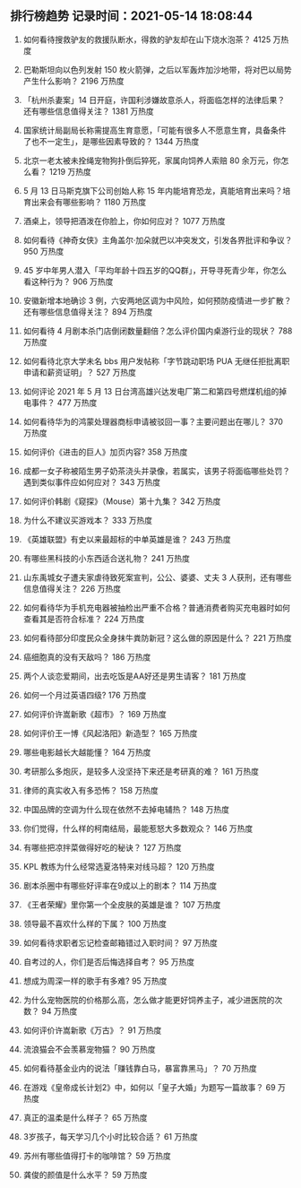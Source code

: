 
## 排行榜趋势 记录时间：2021-05-14 18:08:44
  
  1. 如何看待搜救驴友的救援队断水，得救的驴友却在山下烧水泡茶？ 4125 万热度
    
  2. 巴勒斯坦向以色列发射 150 枚火箭弹，之后以军轰炸加沙地带，将对巴以局势产生什么影响？ 2196 万热度
    
  3. 「杭州杀妻案」14 日开庭，许国利涉嫌故意杀人，将面临怎样的法律后果？还有哪些信息值得关注？ 1381 万热度
    
  4. 国家统计局副局长称需提高生育意愿，「可能有很多人不愿意生育，具备条件了也不一定生」，是哪些因素导致的？ 1344 万热度
    
  5. 北京一老太被未拴绳宠物狗扑倒后猝死，家属向饲养人索赔 80 余万元，你怎么看？ 1219 万热度
    
  6. 5 月 13 日马斯克旗下公司创始人称 15 年内能培育恐龙，真能培育出来吗？培育出来会有哪些影响？ 1180 万热度
    
  7. 酒桌上，领导把酒泼在你脸上，你如何应对？ 1077 万热度
    
  8. 如何看待《神奇女侠》主角盖尔·加朵就巴以冲突发文，引发各界批评和争议？ 950 万热度
    
  9. 45 岁中年男人潜入「平均年龄十四五岁的QQ群」，开导寻死青少年，你怎么看这种行为？ 906 万热度
    
  10. 安徽新增本地确诊 3 例，六安两地区调为中风险，如何预防疫情进一步扩散？还有哪些信息值得关注？ 894 万热度
    
  11. 如何看待 4 月剧本杀门店倒闭数量翻倍？怎么评价国内桌游行业的现状？ 788 万热度
    
  12. 如何看待北京大学未名 bbs 用户发帖称「字节跳动职场 PUA 无继任拒批离职申请和薪资证明」？ 527 万热度
    
  13. 如何评论 2021 年 5 月 13 日台湾高雄兴达发电厂第二和第四号燃煤机组的掉电事件？ 477 万热度
    
  14. 如何看待华为的鸿蒙处理器商标申请被驳回一事？主要问题出在哪儿？ 370 万热度
    
  15. 如何评价《进击的巨人》加页内容? 358 万热度
    
  16. 成都一女子称被陌生男子奶茶浇头并录像，若属实，该男子将面临哪些处罚？遇到类似事件应如何应对？ 343 万热度
    
  17. 如何评价韩剧《窥探》（Mouse）第十九集？ 342 万热度
    
  18. 为什么不建议买游戏本？ 333 万热度
    
  19. 《英雄联盟》有史以来最超标的中单英雄是谁？ 243 万热度
    
  20. 有哪些黑科技的小东西适合送礼物？ 241 万热度
    
  21. 山东禹城女子遭夫家虐待致死案宣判，公公、婆婆、丈夫 3 人获刑，还有哪些信息值得关注？ 226 万热度
    
  22. 如何看待华为手机充电器被抽检出严重不合格？普通消费者购买充电器时如何查看其是否符合标准？ 224 万热度
    
  23. 如何看待部分印度民众全身抹牛粪防新冠？这么做的原因是什么？ 221 万热度
    
  24. 癌细胞真的没有天敌吗？ 186 万热度
    
  25. 两个人谈恋爱期间，出去吃饭是AA好还是男生请客？ 181 万热度
    
  26. 如何一个月过英语四级? 176 万热度
    
  27. 如何评价许嵩新歌《超市》？ 169 万热度
    
  28. 如何评价王一博《风起洛阳》新造型？ 165 万热度
    
  29. 哪些电影越长大越能懂？ 164 万热度
    
  30. 考研那么多炮灰，是较多人没坚持下来还是考研真的难？ 161 万热度
    
  31. 律师的真实收入有多恐怖？ 158 万热度
    
  32. 中国品牌的空调为什么现在依然不去掉电辅热？ 148 万热度
    
  33. 你们觉得，什么样的柯南结局，最能惹怒大多数观众？ 146 万热度
    
  34. 有哪些把凉拌菜做得好吃的秘诀？ 127 万热度
    
  35. KPL 教练为什么经常选夏洛特来对线马超？ 120 万热度
    
  36. 剧本杀圈中有哪些好评率在9成以上的剧本？ 114 万热度
    
  37. 《王者荣耀》里你第一个全皮肤的英雄是谁？ 107 万热度
    
  38. 领导最不喜欢什么样的下属？ 100 万热度
    
  39. 如何看待求职者忘记检查邮箱错过入职时间？ 97 万热度
    
  40. 自考过的人，你们是否后悔选择自考？ 95 万热度
    
  41. 想成为周深一样的歌手有多难? 95 万热度
    
  42. 为什么宠物医院的价格那么高，怎么做才能更好饲养主子，减少进医院的次数？ 94 万热度
    
  43. 如何评价许嵩新歌《万古》？ 91 万热度
    
  44. 流浪猫会不会羡慕宠物猫？ 90 万热度
    
  45. 如何看待基金业内的说法「赚钱靠白马，暴富靠黑马」？ 70 万热度
    
  46. 在游戏《皇帝成长计划2》中，如何以「皇子大婚」为题写一篇故事？ 69 万热度
    
  47. 真正的温柔是什么样子？ 65 万热度
    
  48. 3岁孩子，每天学习几个小时比较合适？ 61 万热度
    
  49. 苏州有哪些值得打卡的咖啡馆？ 59 万热度
    
  50. 龚俊的颜值是什么水平？ 59 万热度
    
